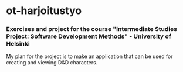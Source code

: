 # ot-harjoitustyo
<h3>Exercises and project for the course "Intermediate Studies Project: Software Development Methods" - University of Helsinki</h3>

My plan for the project is to make an application that can be used for creating and viewing D&D characters.
